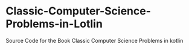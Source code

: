 # Classic-Computer-Science-Problems-in-Lotlin
Source Code for the Book Classic Computer Science Problems in kotlin
